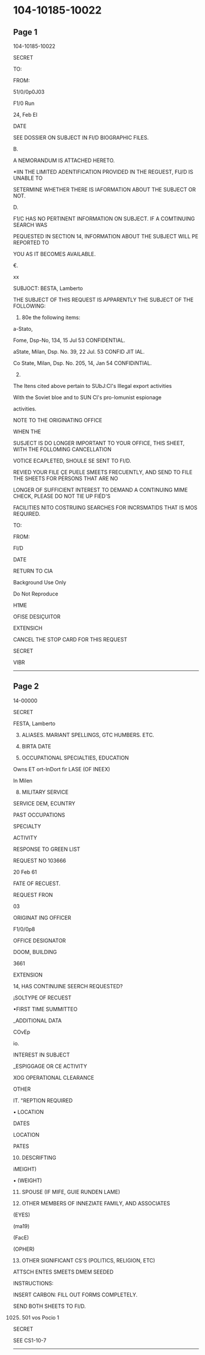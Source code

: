 # 104-10185-10022

## Page 1

104-10185-10022

SECRET

TO:

FROM:

51/0/0p0J03

F1/0 Run

24, Feb El

DATE

SEE DOSSIER ON SUBJECT IN FI/D BIOGRAPHIC FILES.

B.

A NEMORANDUM IS ATTACHED HERETO.

*IIN THE LIMITED ADENTIFICATION PROVIDED IN THE REGUEST, FU/D IS UNABLE TO

SETERMINE WHETHER THERE IS IAFORMATION ABOUT THE SUBJECT OR NOT.

D.

F1/C HAS NO PERTINENT INFORMATION ON SUBJECT. IF A COMTINUING SEARCH WAS

PEQUESTED IN SECTION 14, INFORMATION ABOUT THE SUBJECT WILL PE REPORTED TO

YOU AS IT BECOMES AVAILABLE.

€.

xx

SUBJOCT: BESTA, Lamberto

THE SUBJECT OF THIS REQUEST IS APPARENTLY THE SUBJECT OF THE FOLLOWING:

1. 80e the following items:

a-Stato,

Fome, Dsp-No, 134, 15 Jul 53 CONFIDENTIAL.

aState, Milan, Dsp. No. 39, 22 Jul. 53 CONFID JIT IAL.

Co State, Milan, Dsp. No. 205, 14, Jan 54 CONFIDiNTIAL.

2.

The Itens cited above pertain to SUbJ:CI's Illegal export activities

With the Soviet bloe and to SUN CI's pro-lomunist espionage

activities.

NOTE TO THE ORIGINATING OFFICE

WHEN THE

SUSJECT IS DO LONGER IMPORTANT TO YOUR OFFICE, THIS SHEET, WITH THE FOLLOMING CANCELLATION

VOTICE ECAPLETED, SHOULE SE SENT TO FI/D.

REVIED YOUR FILE ÇE PUELE SMEETS FRECUENTLY, AND SEND TO FILE THE SHEETS FOR PERSONS THAT ARE NO

LONGER OF SUFFICIENT INTEREST TO DEMAND A CONTINUING MIME CHECK, PLEASE DO NOT TIE UP FIÉD'S

FACILITIES NITO COSTRUING SEARCHES FOR INCRSMATIDS THAT IS MOS REQUIRED.

TO:

FROM:

FI/D

DATE

RETURN TO CIA

Background Use Only

Do Not Reproduce

H1ME

OFISE DESIÇUITOR

EXTENSICH

CANCEL THE STOP CARD FOR THIS REQUEST

SECRET

VIBR

---

## Page 2

14-00000

SECRET

FESTA, Lamberto

3. ALIASES. MARIANT SPELLINGS, GTC HUMBERS. ETC.

3. BIRTA DATE

7. OCCUPATIONAL SPECIALTIES, EDUCATION

Owns ET ort-InDort fir LASE (OF INEEX)

In Milen

8. MILITARY SERVICE

SERVICE DEM, ECUNTRY

PAST OCCUPATIONS

SPECIALTY

ACTIVITY

RESPONSE TO GREEN LIST

REQUEST NO 103666

20 Feb 61

FATE OF RECUEST.

REQUEST FRON

03

ORIGINAT ING OFFICER

F1/0/0p8

OFFICE DESIGNATOR

DOOM, BUILDING

3661

EXTENSION

14, HAS CONTINUINE SEERCH REQUESTED?

¡SOLTYPE OF RECUEST

•FIRST TIME SUMMITTEO

_ADDITIONAL DATA

COvEp

io.

INTEREST IN SUBJECT

_ESPIGGAGE OR CE ACTIVITY

XOG OPERATIONAL CLEARANCE

OTHER

IT. "REPTION REQUIRED

• LOCATION

DATES

LOCATION

PATES

10. DESCRIFTING

iMEIGHT)

• (WEIGHT)

11. SPOUSE (IF MIFE, GUIE RUNDEN LAME)

12. OTHER MEMBERS OF INNEZIATE FAMILY, AND ASSOCIATES

(EYES)

(ma19)

(FacE)

(OPHER)

13. OTHER SIGNIFICANT CS'S (POLITICS, RELIGION, ETC)

ATTSCH ENTES SMEETS DMEM SEEDED

INSTRUCTIONS:

INSERT CARBON: FILL OUT FORMS COMPLETELY.

SEND BOTH SHEETS TO FI/D.

1025. 501 vos Pocio 1

SECRET

SEE CS1-10-7

---

